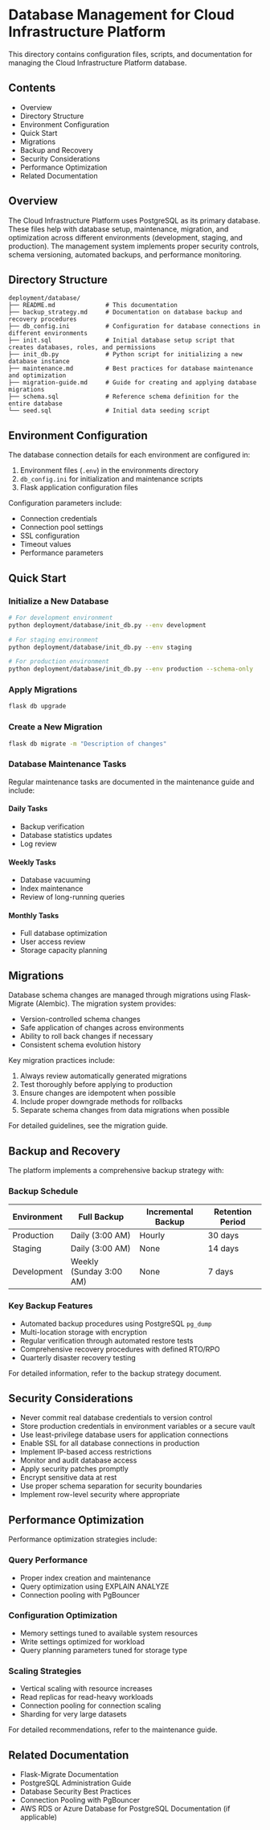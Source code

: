 # Database Management for Cloud Infrastructure Platform

This directory contains configuration files, scripts, and documentation for managing the Cloud Infrastructure Platform database.

## Contents

- Overview
- Directory Structure
- Environment Configuration
- Quick Start
- Migrations
- Backup and Recovery
- Security Considerations
- Performance Optimization
- Related Documentation

## Overview

The Cloud Infrastructure Platform uses PostgreSQL as its primary database. These files help with database setup, maintenance, migration, and optimization across different environments (development, staging, and production). The management system implements proper security controls, schema versioning, automated backups, and performance monitoring.

## Directory Structure

```plaintext
deployment/database/
├── README.md              # This documentation
├── backup_strategy.md     # Documentation on database backup and recovery procedures
├── db_config.ini          # Configuration for database connections in different environments
├── init.sql               # Initial database setup script that creates databases, roles, and permissions
├── init_db.py             # Python script for initializing a new database instance
├── maintenance.md         # Best practices for database maintenance and optimization
├── migration-guide.md     # Guide for creating and applying database migrations
├── schema.sql             # Reference schema definition for the entire database
└── seed.sql               # Initial data seeding script
```

## Environment Configuration

The database connection details for each environment are configured in:

1. Environment files (`.env`) in the environments directory
2. `db_config.ini` for initialization and maintenance scripts
3. Flask application configuration files

Configuration parameters include:

- Connection credentials
- Connection pool settings
- SSL configuration
- Timeout values
- Performance parameters

## Quick Start

### Initialize a New Database

```bash
# For development environment
python deployment/database/init_db.py --env development

# For staging environment
python deployment/database/init_db.py --env staging

# For production environment
python deployment/database/init_db.py --env production --schema-only
```

### Apply Migrations

```bash
flask db upgrade
```

### Create a New Migration

```bash
flask db migrate -m "Description of changes"
```

### Database Maintenance Tasks

Regular maintenance tasks are documented in the maintenance guide and include:

#### Daily Tasks

- Backup verification
- Database statistics updates
- Log review

#### Weekly Tasks

- Database vacuuming
- Index maintenance
- Review of long-running queries

#### Monthly Tasks

- Full database optimization
- User access review
- Storage capacity planning

## Migrations

Database schema changes are managed through migrations using Flask-Migrate (Alembic). The migration system provides:

- Version-controlled schema changes
- Safe application of changes across environments
- Ability to roll back changes if necessary
- Consistent schema evolution history

Key migration practices include:

1. Always review automatically generated migrations
2. Test thoroughly before applying to production
3. Ensure changes are idempotent when possible
4. Include proper downgrade methods for rollbacks
5. Separate schema changes from data migrations when possible

For detailed guidelines, see the migration guide.

## Backup and Recovery

The platform implements a comprehensive backup strategy with:

### Backup Schedule

| Environment | Full Backup | Incremental Backup | Retention Period |
|-------------|------------|-------------------|-----------------|
| Production  | Daily (3:00 AM) | Hourly | 30 days |
| Staging     | Daily (3:00 AM) | None | 14 days |
| Development | Weekly (Sunday 3:00 AM) | None | 7 days |

### Key Backup Features

- Automated backup procedures using PostgreSQL `pg_dump`
- Multi-location storage with encryption
- Regular verification through automated restore tests
- Comprehensive recovery procedures with defined RTO/RPO
- Quarterly disaster recovery testing

For detailed information, refer to the backup strategy document.

## Security Considerations

- Never commit real database credentials to version control
- Store production credentials in environment variables or a secure vault
- Use least-privilege database users for application connections
- Enable SSL for all database connections in production
- Implement IP-based access restrictions
- Monitor and audit database access
- Apply security patches promptly
- Encrypt sensitive data at rest
- Use proper schema separation for security boundaries
- Implement row-level security where appropriate

## Performance Optimization

Performance optimization strategies include:

### Query Performance

- Proper index creation and maintenance
- Query optimization using EXPLAIN ANALYZE
- Connection pooling with PgBouncer

### Configuration Optimization

- Memory settings tuned to available system resources
- Write settings optimized for workload
- Query planning parameters tuned for storage type

### Scaling Strategies

- Vertical scaling with resource increases
- Read replicas for read-heavy workloads
- Connection pooling for connection scaling
- Sharding for very large datasets

For detailed recommendations, refer to the maintenance guide.

## Related Documentation

- Flask-Migrate Documentation
- PostgreSQL Administration Guide
- Database Security Best Practices
- Connection Pooling with PgBouncer
- AWS RDS or Azure Database for PostgreSQL Documentation (if applicable)

